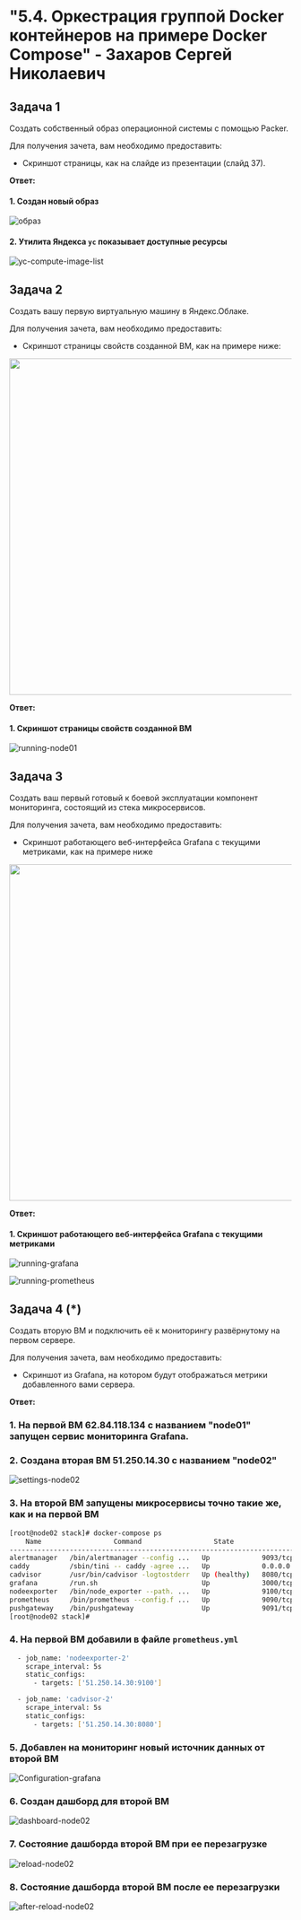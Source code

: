 # "5.4. Оркестрация группой Docker контейнеров на примере Docker Compose" - Захаров Сергей Николаевич

## Задача 1

Создать собственный образ операционной системы с помощью Packer.

Для получения зачета, вам необходимо предоставить:
- Скриншот страницы, как на слайде из презентации (слайд 37).

**Ответ:**
#### 1. Создан новый образ 
![образ](/05-virt-04-docker-compose/img/new-images-in-yandex-cloud.png)
#### 2. Утилита Яндекса ` yc ` показывает доступные ресурсы
![yc-compute-image-list](/05-virt-04-docker-compose/img/yc-compute-image-list.png)

## Задача 2

Создать вашу первую виртуальную машину в Яндекс.Облаке.

Для получения зачета, вам необходимо предоставить:
- Скриншот страницы свойств созданной ВМ, как на примере ниже:


<p align="center">
  <img width="1200" height="600" src="./img/yc_01.png">
</p>

**Ответ:**
#### 1. Скриншот страницы свойств созданной ВМ
![running-node01](/05-virt-04-docker-compose/img/running-node01.png)

## Задача 3

Создать ваш первый готовый к боевой эксплуатации компонент мониторинга, состоящий из стека микросервисов.

Для получения зачета, вам необходимо предоставить:
- Скриншот работающего веб-интерфейса Grafana с текущими метриками, как на примере ниже
<p align="center">
  <img width="1200" height="600" src="./img/yc_02.png">
</p>

**Ответ:**
#### 1. Скриншот работающего веб-интерфейса Grafana с текущими метриками
![running-grafana](/05-virt-04-docker-compose/img/running-grafana.png)

![running-prometheus](/05-virt-04-docker-compose/img/running-prometheus.png)

## Задача 4 (*)

Создать вторую ВМ и подключить её к мониторингу развёрнутому на первом сервере.

Для получения зачета, вам необходимо предоставить:
- Скриншот из Grafana, на котором будут отображаться метрики добавленного вами сервера.

**Ответ:**

### 1. На первой ВМ 62.84.118.134 с  названием "node01" запущен сервис мониторинга Grafana.
### 2. Создана вторая ВМ 51.250.14.30 с названием "node02"
![settings-node02](/05-virt-04-docker-compose/img/settings-node02.png)

### 3. На второй ВМ запущены микросервисы точно такие же, как и на первой ВМ
```bash
[root@node02 stack]# docker-compose ps
    Name                  Command                  State                                                   Ports                                             
-------------------------------------------------------------------------------------------------------------------------------------------------------------
alertmanager   /bin/alertmanager --config ...   Up             9093/tcp                                                                                      
caddy          /sbin/tini -- caddy -agree ...   Up             0.0.0.0:3000->3000/tcp, 0.0.0.0:9090->9090/tcp, 0.0.0.0:9091->9091/tcp, 0.0.0.0:9093->9093/tcp
cadvisor       /usr/bin/cadvisor -logtostderr   Up (healthy)   8080/tcp                                                                                      
grafana        /run.sh                          Up             3000/tcp                                                                                      
nodeexporter   /bin/node_exporter --path. ...   Up             9100/tcp                                                                                      
prometheus     /bin/prometheus --config.f ...   Up             9090/tcp                                                                                      
pushgateway    /bin/pushgateway                 Up             9091/tcp                                                                                      
[root@node02 stack]# 
```
### 4. На первой ВМ добавили в файле ` prometheus.yml ` 
```bash
  - job_name: 'nodeexporter-2'
    scrape_interval: 5s
    static_configs:
      - targets: ['51.250.14.30:9100']

  - job_name: 'cadvisor-2'
    scrape_interval: 5s
    static_configs:
      - targets: ['51.250.14.30:8080']

```
### 5. Добавлен на мониторинг новый источник данных от второй ВМ
![Configuration-grafana](/05-virt-04-docker-compose/img/Configuration-grafana.png)
### 6. Создан дашборд для второй ВМ 
![dashboard-node02](/05-virt-04-docker-compose/img/dashboard-node02.png)
### 7. Состояние дашборда второй ВМ при ее перезагрузке
![reload-node02](/05-virt-04-docker-compose/img/reload-node02.png)
### 8. Состояние дашборда второй ВМ после ее перезагрузки
![after-reload-node02](/05-virt-04-docker-compose/img/after-reload-node02.png)
